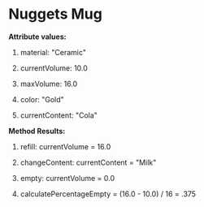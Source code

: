 # Nuggets Mug

**Attribute values:**

1. material: "Ceramic"

2. currentVolume: 10.0

3. maxVolume: 16.0

4. color: "Gold"

5. currentContent: "Cola"

**Method Results:**

1. refill: currentVolume = 16.0

2. changeContent: currentContent = "Milk"

3. empty: currentVolume = 0.0

4. calculatePercentageEmpty = (16.0 - 10.0) / 16 = .375
